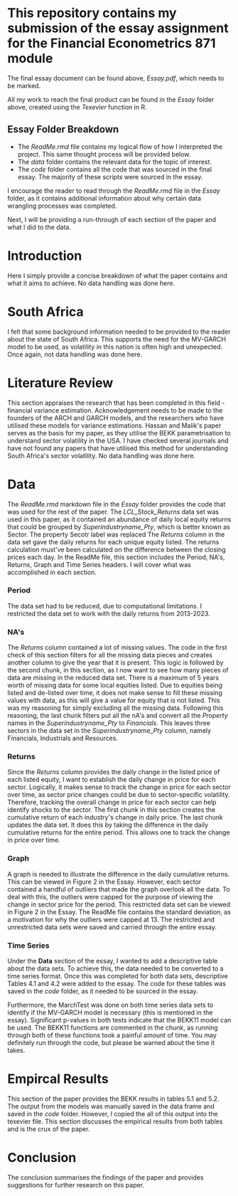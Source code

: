 # This repository contains my submission of the essay assignment for the Financial Econometrics 871 module
The final essay document can be found above, _Essay.pdf_, which needs to be marked.

All my work to reach the final product can be found in the _Essay_ folder above, created using the _Texevier_ function in R. 
## Essay Folder Breakdown
- The _ReadMe.rmd_ file contains my logical flow of how I interpreted the project. This same thought process will be provided below.
- The _data_ folder contains the relevant data for the topic of interest.
- The _code_ folder contains all the code that was sourced in the final essay. The majority of these scripts were sourced in the essay.

I encourage the reader to read through the _ReadMe.rmd_ file in the _Essay_ folder, as it contains additional information about why certain data wrangling processes was completed.

Next, I will be providing a run-through of each section of the paper and what I did to the data.
# Introduction
Here I simply provide a concise breakdown of what the paper contains and what it aims to achieve.
No data handling was done here.

# South Africa
I felt that some background information needed to be provided to the reader about the state of South Africa. This supports the need for the MV-GARCH model to be used, as volatility in this nation is often high and unexpected.
Once again, not data handling was done here.

# Literature Review
This section appraises the research that has been completed in this field - financial variance estimation. Acknowledgement needs to be made to the founders of the ARCH and GARCH models, and the researchers who have utilised these models for variance estimations. Hassan and Malik's paper serves as the basis for my paper, as they utilise the BEKK parametrisation to understand sector volatility in the USA. 
I have checked several journals and have not found any papers that have utilised this method for understanding South Africa's sector volatility. 
No data handling was done here. 

# Data
The _ReadMe.rmd_ markdown file in the _Essay_ folder provides the code that was used for the rest of the paper. 
The _LCL_Stock_Returns_ data set was used in this paper, as it contained an abundance of daily local equity returns that could be grouped by _Superindustryname_Pty_, which is better known as Sector. The property Secotr label was replaced 
The _Returns_ column in the data set gave the daily returns for each unique equity listed. The returns calculation must've been calculated on the difference between the closing prices each day.
In the ReadMe file, this section includes the Period, NA's, Returns, Graph and Time Series headers. I will cover what was accomplished in each section. 

### Period
The data set had to be reduced, due to computational limitations. I restricted the data set to work with the daily returns from 2013-2023. 

### NA's
The _Returns_ column contained a lot of missing values. 
The code in the first check of this section filters for all the missing data pieces and creates another column to give the year that it is present. This logic is followed by the second chunk, in this section, as I now want to see how many pieces of data are missing in the reduced data set. 
There is a maximum of 5 years worth of missing data for some local equities listed. Due to equities being listed and de-listed over time, it does not make sense to fill these missing values with data, as this will give a value for equity that is not listed. This was my reasoning for simply excluding all the missing data. 
Following this reasoning, the last chunk filters put all the nA's and convert all the _Property_ names in the _Superindustryname_Pty_ to _Financials_. This leaves three sectors in the data set in the _Superindustryname_Pty_ column, namely Financials, Industrials and Resources. 

### Returns
Since the _Returns_ column provides the daily change in the listed price of each listed equity, I want to establish the daily change in price for each sector. Logically, it makes sense to track the change in price for each sector over time, as sector price changes could be due to sector-specific volatility. Therefore, tracking the overall change in price for each sector can help identify shocks to the sector. The first chunk in this section creates the cumulative return of each industry's change in daily price. 
The last chunk updates the data set. It does this by taking the difference in the daily cumulative returns for the entire period. This allows one to track the change in price over time. 

### Graph
A graph is needed to illustrate the difference in the daily cumulative returns. This can be viewed in Figure 2 in the Essay. However, each sector contained a handful of outliers that made the graph overlook all the data. To deal with this, the outliers were capped for the purpose of viewing the change in sector price for the period. This restricted data set can be viewed in Figure 2 in the Essay. 
The ReadMe file contains the standard deviation, as a motivation for why the outliers were capped at 13. The restricted and unrestricted data sets were saved and carried through the entire essay.

### Time Series
Under the **Data** section of the essay, I wanted to add a descriptive table about the data sets. To achieve this, the data needed to be converted to a time series format. Once this was completed for both data sets, descriptive Tables 4.1 and 4.2 were added to the essay. The code for these tables was saved in the _code_ folder, as it needed to be sourced in the essay. 

Furthermore, the MarchTest was done on both time series data sets to identify if the MV-GARCH model is necessary (this is mentioned in the essay). Significant p-values in both tests indicate that the BEKK11 model can be used. 
The BEKK11 functions are commented in the chunk, as running through both of these functions took a painful amount of time. You may definitely run through the code, but please be warned about the time it takes. 

# Empircal Results
This section of the paper provides the BEKK results in tables 5.1 and 5.2. The output from the models was manually saved in the data frame and saved in the _code_ folder. However, I copied the all of this output into the texevier file. 
This section discusses the empirical results from both tables and is the crux of the paper.

# Conclusion
The conclusion summarises the findings of the paper and provides suggestions for further research on this paper. 


